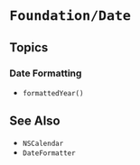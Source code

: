 # ``Foundation/Date``

## Topics

### Date Formatting

- ``formattedYear()``

## See Also

- ``NSCalendar``
- ``DateFormatter``